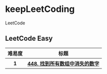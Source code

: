 # keepLeetCoding
LeetCode

## LeetCode Easy
<table>
<tr>
    <th>难易度</th>
    <th>标题</th>
</tr>
<tr>
    <th>1</th>
    <th><a target="_blank" href="https://leetcode-cn.com/problems/find-all-numbers-disappeared-in-an-array/">448. 找到所有数组中消失的数字</a></th>
</tr>
</table>
